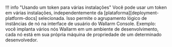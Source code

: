 !!! info "Usando um token para várias instalações"
    Você pode usar um token em várias instalações, independentemente da [plataforma][deployment-platform-docs] selecionada. Isso permite o agrupamento lógico de instâncias de nó na interface de usuário do Wallarm Console. Exemplo: você implanta vários nós Wallarm em um ambiente de desenvolvimento, cada nó está em sua própria máquina de propriedade de um determinado desenvolvedor.